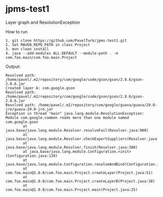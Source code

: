 # jpms-test1
Layer graph and ResolutionException

How to run

    1. git clone https://github.com/PavelTurk/jpms-test1.git
    2. Set MAVEN_REPO_PATH in class Project
    3. mvn clean install
    4. java --add-modules ALL-DEFAULT --module-path . -m com.foo.main/com.foo.main.Project

Output:

    Resolved path: /home/pavel/.m2/repository/com/google/code/gson/gson/2.8.6/gson-2.8.6.jar
    Created layer A: com.google.gson
    Resolved path: /home/pavel/.m2/repository/com/google/code/gson/gson/2.8.6/gson-2.8.6.jar
    Resolved path: /home/pavel/.m2/repository/com/google/guava/guava/29.0-jre/guava-29.0-jre.jar
    Exception in thread "main" java.lang.module.ResolutionException: Module com.google.common reads more than one module named com.google.gson
            at java.base/java.lang.module.Resolver.resolveFail(Resolver.java:900)
            at java.base/java.lang.module.Resolver.checkExportSuppliers(Resolver.java:721)
            at java.base/java.lang.module.Resolver.finish(Resolver.java:380)
            at java.base/java.lang.module.Configuration.<init>(Configuration.java:139)
            at java.base/java.lang.module.Configuration.resolveAndBind(Configuration.java:493)
            at com.foo.main@1.0.0/com.foo.main.Project.createLayer(Project.java:51)
            at com.foo.main@1.0.0/com.foo.main.Project.createLayerB(Project.java:38)
            at com.foo.main@1.0.0/com.foo.main.Project.main(Project.java:25)
